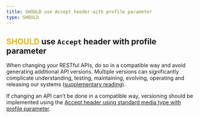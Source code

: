 ```yaml
---
title: SHOULD use Accept header with profile parameter
type: SHOULD
---
```


## <span style="color: #F1B500;">SHOULD</span> use `Accept` header with profile parameter

When changing your RESTful APIs, do so in a compatible way and avoid generating additional API versions.
Multiple versions can significantly complicate understanding, testing, maintaining, evolving, operating and releasing our systems ([supplementary reading](http://martinfowler.com/articles/enterpriseREST.html)).

If changing an API can’t be done in a compatible way, versioning should be implemented using the
[Accept header using standard media type with profile parameter](../topics/versioning.md#accept-header-using-standard-media-type-with-profile-parameter).
